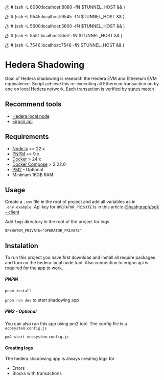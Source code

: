 [//]: # (## Setup tunnel to the Node VM)

[//]: # ()
[//]: # (1. Set env variable with remote host)

[//]: # (```bash)

[//]: # (export TUNNEL_HOST=user@IP_ADDR)

[//]: # (```)

[//]: # ()
[//]: # (2. Setup SSH tunnel)

[//]: # (```bash)

[//]: # (ssh -L  8080:localhost:8080 -fN $TUNNEL_HOST && \)

[//]: # (ssh -L  9545:localhost:9545 -fN $TUNNEL_HOST && \)

[//]: # (ssh -L  5600:localhost:5600 -fN $TUNNEL_HOST && \)

[//]: # (ssh -L  5551:localhost:5551 -fN $TUNNEL_HOST && \)

[//]: # (ssh -L  7546:localhost:7546 -fN $TUNNEL_HOST && \)

[//]: # (ssh -L  50211:localhost:50211 -fN $TUNNEL_HOST)

[//]: # (```)

# Hedera Shadowing

Goal of Hedera shadowing is research the Hedera EVM and Ethereum EVM equivalence.
Script achieve this re-executing all Ethereum transaction on by one on local Hedera network. Each transaction is verified by states match 

## Recommend tools
* [Hedera local node](https://github.com/hashgraph/hedera-local-node)
* [Eirgon api](https://erigon.gitbook.io/erigon/basic-usage/getting-started)

## Requirements
* [Node.js](https://nodejs.org/en) >= 22.x
* [PNPM](https://pnpm.io/) >= 9.x
* [Docker](https://www.docker.com/) > 24.x
* [Docker Compose](https://docs.docker.com/compose/) > 2.22.0
* [PM2](https://pm2.keymetrics.io/) - Optional
* Minimum 16GB RAM

## Usage

Create a ```.env``` file in the root of project and add all variables as in ```.env.example```. Api key for ```OPERATOR_PRIVATE``` is in this article
[@hashgraph/sdk - client](https://docs.hedera.com/hedera/sdks-and-apis/sdks/client)

Add ```logs``` directory in the root of the project for logs

````
OPERATOR_PRIVATE="OPERATOR_PRIVATE"
````

## Instalation

To run this project you have first download and install all require packages and turn on the hedera local node tool. Also connection to erigon api is required for the app to work.

##### PNPM

```
pnpm install
```

```pnpm run dev``` to start shadowing app

##### PM2 - Optional

You can also run this app using pm2 tool. The config file is a ```ecosystem.config.js```

```
pm2 start ecosystem.config.js
```

#### Creating logs

The hedera shadowing app is always creating logs for
   - Errors
   - Blocks with transactions
